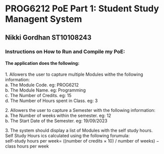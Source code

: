 <h1> PROG6212 PoE Part 1: Student Study Managent System</h1>
<h2> Nikki Gordhan ST10108243 </h2>
<h3>Instructions on How to Run and Compile my PoE:</h3>
<h4> The application does the following:</h4>
<p> 1. Allowers the user to capture multiple Modules withe the following information: </br>
   a. The Module Code. eg: PROG6212 </br>
   b. The Module Name. eg: Programming </br>
   c. The Number of Credits. eg: 15 </br>
   d. The Number of Hours spent in Class. eg: 3</p>
<p> 2. Allowers the user to capture a Semester with the following information: </br>
   a. The Number of weeks within the semester. eg: 12 </br>
   b. The Start Date of the Semester. eg: 19/09/2023</p> 
<p> 3. The system should display a list of Modules with the self study hours. Self Study Hours ics calculated using the following forumula:</br>
   self-study hours per week= ((number of credits × 10) / number of weeks) − class hours per week</p>
